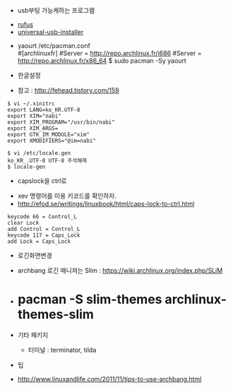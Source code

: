 
* usb부팅 가능케하는 프로그램
 - [rufus]
 - [universal-usb-installer]

* yaourt
 /etc/pacman.conf  
 #[archlinuxfr]
 #Server = http://repo.archlinux.fr/i686
 #Server = http://repo.archlinux.fr/x86_64
 $ sudo pacman -Sy yaourt

* 한글설정

 - 참고 : http://fehead.tistory.com/159

```
$ vi ~/.xinitrc
export LANG=ko_KR.UTF-8
export XIM="nabi"
export XIM_PROGRAM="/usr/bin/nabi"
export XIM_ARGS=
export GTK_IM_MODULE="xim"
export XMODIFIERS="@im=nabi"

$ vi /etc/locale.gen
ko_KR_.UTF-8 UTF-8 주석해재
$ locale-gen
```

* capslock을 ctrl로
 - xev 명령어를 이용 키코드를 확인하자.
 - http://efod.se/writings/linuxbook/html/caps-lock-to-ctrl.html

```
keycode 66 = Control_L
clear Lock
add Control = Control_L
keycode 117 = Caps_Lock
add Lock = Caps_Lock

```

* 로긴화면변경
 - archbang 로긴 매니져는 Slim : https://wiki.archlinux.org/index.php/SLiM
 - # pacman -S slim-themes archlinux-themes-slim
* 기타 패키지
  - 터미널 : terminator, tilda
  
* 팁
 - http://www.linuxandlife.com/2011/11/tips-to-use-archbang.html


[archwiki:Arch_Linux]: https://wiki.archlinux.org/index.php/Arch_Linux
[wiki:아치_리눅스]: http://ko.wikipedia.org/wiki/아치_리눅스
[rufus]: http://rufus.akeo.ie/
[universal-usb-installer]: http://www.pendrivelinux.com/universal-usb-installer-easy-as-1-2-3/